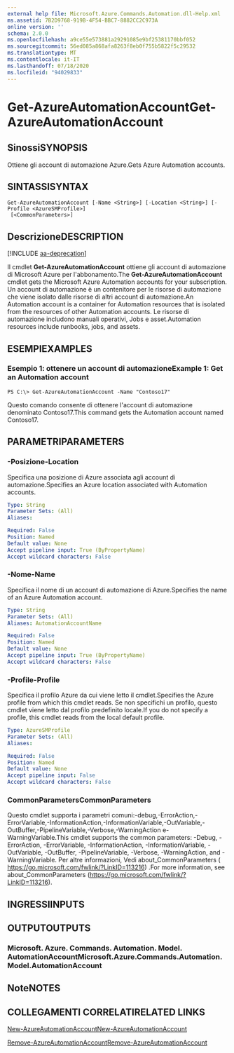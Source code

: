 ```yaml
---
external help file: Microsoft.Azure.Commands.Automation.dll-Help.xml
ms.assetid: 7B2D9768-919B-4F54-BBC7-8882CC2C973A
online version: ''
schema: 2.0.0
ms.openlocfilehash: a9ce55e573881a29291085e9bf25381170bbf052
ms.sourcegitcommit: 56ed085a868afa8263f8eb0f755b5822f5c29532
ms.translationtype: MT
ms.contentlocale: it-IT
ms.lasthandoff: 07/18/2020
ms.locfileid: "94029833"
---
```

# <span data-ttu-id="a4840-101">Get-AzureAutomationAccount</span><span class="sxs-lookup"><span data-stu-id="a4840-101">Get-AzureAutomationAccount</span></span>

## <span data-ttu-id="a4840-102">Sinossi</span><span class="sxs-lookup"><span data-stu-id="a4840-102">SYNOPSIS</span></span>

<span data-ttu-id="a4840-103">Ottiene gli account di automazione Azure.</span><span class="sxs-lookup"><span data-stu-id="a4840-103">Gets Azure Automation accounts.</span></span>

## <span data-ttu-id="a4840-104">SINTASSI</span><span class="sxs-lookup"><span data-stu-id="a4840-104">SYNTAX</span></span>

```
Get-AzureAutomationAccount [-Name <String>] [-Location <String>] [-Profile <AzureSMProfile>]
 [<CommonParameters>]
```

## <span data-ttu-id="a4840-105">Descrizione</span><span class="sxs-lookup"><span data-stu-id="a4840-105">DESCRIPTION</span></span>

[!INCLUDE [aa-deprecation](../include/aa-deprecation.md)]

<span data-ttu-id="a4840-106">Il cmdlet **Get-AzureAutomationAccount** ottiene gli account di automazione di Microsoft Azure per l'abbonamento.</span><span class="sxs-lookup"><span data-stu-id="a4840-106">The **Get-AzureAutomationAccount** cmdlet gets the Microsoft Azure Automation accounts for your subscription.</span></span>
<span data-ttu-id="a4840-107">Un account di automazione è un contenitore per le risorse di automazione che viene isolato dalle risorse di altri account di automazione.</span><span class="sxs-lookup"><span data-stu-id="a4840-107">An Automation account is a container for Automation resources that is isolated from the resources of other Automation accounts.</span></span>
<span data-ttu-id="a4840-108">Le risorse di automazione includono manuali operativi, Jobs e asset.</span><span class="sxs-lookup"><span data-stu-id="a4840-108">Automation resources include runbooks, jobs, and assets.</span></span>

## <span data-ttu-id="a4840-109">ESEMPI</span><span class="sxs-lookup"><span data-stu-id="a4840-109">EXAMPLES</span></span>

### <span data-ttu-id="a4840-110">Esempio 1: ottenere un account di automazione</span><span class="sxs-lookup"><span data-stu-id="a4840-110">Example 1: Get an Automation account</span></span>
```
PS C:\> Get-AzureAutomationAccount -Name "Contoso17"
```

<span data-ttu-id="a4840-111">Questo comando consente di ottenere l'account di automazione denominato Contoso17.</span><span class="sxs-lookup"><span data-stu-id="a4840-111">This command gets the Automation account named Contoso17.</span></span>

## <span data-ttu-id="a4840-112">PARAMETRI</span><span class="sxs-lookup"><span data-stu-id="a4840-112">PARAMETERS</span></span>

### <span data-ttu-id="a4840-113">-Posizione</span><span class="sxs-lookup"><span data-stu-id="a4840-113">-Location</span></span>
<span data-ttu-id="a4840-114">Specifica una posizione di Azure associata agli account di automazione.</span><span class="sxs-lookup"><span data-stu-id="a4840-114">Specifies an Azure location associated with Automation accounts.</span></span>

```yaml
Type: String
Parameter Sets: (All)
Aliases: 

Required: False
Position: Named
Default value: None
Accept pipeline input: True (ByPropertyName)
Accept wildcard characters: False
```

### <span data-ttu-id="a4840-115">-Nome</span><span class="sxs-lookup"><span data-stu-id="a4840-115">-Name</span></span>
<span data-ttu-id="a4840-116">Specifica il nome di un account di automazione di Azure.</span><span class="sxs-lookup"><span data-stu-id="a4840-116">Specifies the name of an Azure Automation account.</span></span>

```yaml
Type: String
Parameter Sets: (All)
Aliases: AutomationAccountName

Required: False
Position: Named
Default value: None
Accept pipeline input: True (ByPropertyName)
Accept wildcard characters: False
```

### <span data-ttu-id="a4840-117">-Profile</span><span class="sxs-lookup"><span data-stu-id="a4840-117">-Profile</span></span>
<span data-ttu-id="a4840-118">Specifica il profilo Azure da cui viene letto il cmdlet.</span><span class="sxs-lookup"><span data-stu-id="a4840-118">Specifies the Azure profile from which this cmdlet reads.</span></span>
<span data-ttu-id="a4840-119">Se non specifichi un profilo, questo cmdlet viene letto dal profilo predefinito locale.</span><span class="sxs-lookup"><span data-stu-id="a4840-119">If you do not specify a profile, this cmdlet reads from the local default profile.</span></span>

```yaml
Type: AzureSMProfile
Parameter Sets: (All)
Aliases: 

Required: False
Position: Named
Default value: None
Accept pipeline input: False
Accept wildcard characters: False
```

### <span data-ttu-id="a4840-120">CommonParameters</span><span class="sxs-lookup"><span data-stu-id="a4840-120">CommonParameters</span></span>
<span data-ttu-id="a4840-121">Questo cmdlet supporta i parametri comuni:-debug,-ErrorAction,-ErrorVariable,-InformationAction,-InformationVariable,-OutVariable,-OutBuffer,-PipelineVariable,-Verbose,-WarningAction e-WarningVariable.</span><span class="sxs-lookup"><span data-stu-id="a4840-121">This cmdlet supports the common parameters: -Debug, -ErrorAction, -ErrorVariable, -InformationAction, -InformationVariable, -OutVariable, -OutBuffer, -PipelineVariable, -Verbose, -WarningAction, and -WarningVariable.</span></span> <span data-ttu-id="a4840-122">Per altre informazioni, Vedi about_CommonParameters ( https://go.microsoft.com/fwlink/?LinkID=113216) .</span><span class="sxs-lookup"><span data-stu-id="a4840-122">For more information, see about_CommonParameters (https://go.microsoft.com/fwlink/?LinkID=113216).</span></span>

## <span data-ttu-id="a4840-123">INGRESSI</span><span class="sxs-lookup"><span data-stu-id="a4840-123">INPUTS</span></span>

## <span data-ttu-id="a4840-124">OUTPUT</span><span class="sxs-lookup"><span data-stu-id="a4840-124">OUTPUTS</span></span>

### <span data-ttu-id="a4840-125">Microsoft. Azure. Commands. Automation. Model. AutomationAccount</span><span class="sxs-lookup"><span data-stu-id="a4840-125">Microsoft.Azure.Commands.Automation.Model.AutomationAccount</span></span>

## <span data-ttu-id="a4840-126">Note</span><span class="sxs-lookup"><span data-stu-id="a4840-126">NOTES</span></span>

## <span data-ttu-id="a4840-127">COLLEGAMENTI CORRELATI</span><span class="sxs-lookup"><span data-stu-id="a4840-127">RELATED LINKS</span></span>

[<span data-ttu-id="a4840-128">New-AzureAutomationAccount</span><span class="sxs-lookup"><span data-stu-id="a4840-128">New-AzureAutomationAccount</span></span>](./New-AzureAutomationAccount.md)

[<span data-ttu-id="a4840-129">Remove-AzureAutomationAccount</span><span class="sxs-lookup"><span data-stu-id="a4840-129">Remove-AzureAutomationAccount</span></span>](./Remove-AzureAutomationAccount.md)


